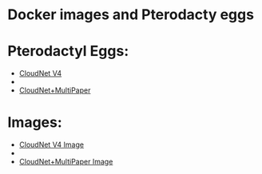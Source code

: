 # Docker images and Pterodacty eggs

# Pterodactyl Eggs:
* [CloudNet V4](https://github.com/Lostes-Burger/docker/tree/main/pterodactyl/eggs/cloudnet)
* 
* [CloudNet+MultiPaper](https://github.com/Lostes-Burger/Docker/tree/main/pterodactyl/images/CloudNet%2BMP)

# Images:
* [CloudNet V4 Image](https://github.com/Lostes-Burger/docker/tree/main/pterodactyl/images/cloudnet)
* 
* [CloudNet+MultiPaper Image](https://github.com/Lostes-Burger/Docker/tree/main/pterodactyl/images/CloudNet%2BMP)